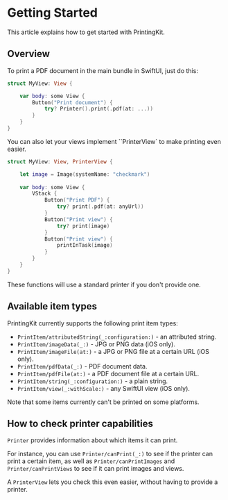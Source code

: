# Getting Started

This article explains how to get started with PrintingKit.


## Overview

To print a PDF document in the main bundle in SwiftUI, just do this:

```swift
struct MyView: View {

    var body: some View {
        Button("Print document") {
            try? Printer().print(.pdf(at: ...))
        }
    }
}
```

You can also let your views implement ``PrinterView` to make printing even easier.

```swift
struct MyView: View, PrinterView {

    let image = Image(systemName: "checkmark")
    
    var body: some View {
        VStack {
            Button("Print PDF") {
                try? print(.pdf(at: anyUrl))
            }
            Button("Print view") {
                try? print(image)
            }
            Button("Print view") {
                printInTask(image)
            }
        }
    }
}
```

These functions will use a standard printer if you don't provide one.


## Available item types

PrintingKit currently supports the following print item types:

* ``PrintItem/attributedString(_:configuration:)`` - an attributed string.
* ``PrintItem/imageData(_:)`` - JPG or PNG data (iOS only).
* ``PrintItem/imageFile(at:)`` - a JPG or PNG file at a certain URL (iOS only).
* ``PrintItem/pdfData(_:)`` - PDF document data.
* ``PrintItem/pdfFile(at:)`` - a PDF document file at a certain URL.
* ``PrintItem/string(_:configuration:)`` - a plain string.
* ``PrintItem/view(_:withScale:)`` - any SwiftUI view (iOS only).

Note that some items currently can't be printed on some platforms.



## How to check printer capabilities

``Printer`` provides information about which items it can print.

For instance, you can use ``Printer/canPrint(_:)`` to see if the printer can print a certain item, as well as ``Printer/canPrintImages`` and  ``Printer/canPrintViews`` to see if it can print images and views.

A ``PrinterView`` lets you check this even easier, without having to provide a printer.
